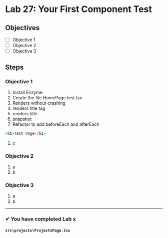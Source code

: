 # Lab 27: Your First Component Test

## Objectives

- [ ] Objective 1
- [ ] Objective 2
- [ ] Objective 3

## Steps

### Objective 1

1. Install Enzyme
1. Create the file HomePage.test.tsx
1. Renders without crashing
1. renders title tag
1. renders title
1. snapshot
2. Refactor to add beforeEach and afterEach

```html
<h1>Test Page</h1>
```

1. c

### Objective 2

1. a
1. b

### Objective 3

1. a
1. b

---

### &#10004; You have completed Lab x

#### `src\projects\ProjectsPage.tsx`

```tsx
```
